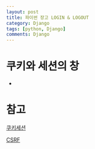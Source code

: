 ```yaml
---
layout: post
title: 파이썬 장고 LOGIN & LOGOUT
category: Django
tags: [python, Django]
comments: Django
---
```


# 쿠키와 세션의 창

- 

# 참고

[쿠키세션](https://jeong-pro.tistory.com/80)

[CSRF](https://docs.djangoproject.com/en/2.2/ref/csrf/)